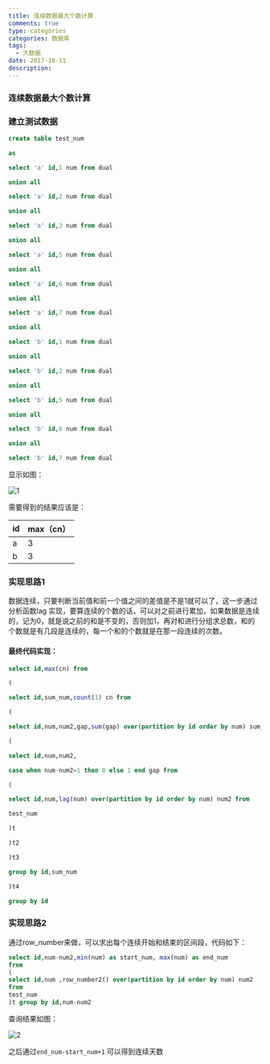```yaml
---
title: 连续数据最大个数计算
comments: true
type: categories
categories: 数据库
tags:
  - 大数据
date: 2017-10-11
description:
---
```


### 连续数据最大个数计算

### 建立测试数据

```sql
create table test_num

as

select 'a' id,1 num from dual

union all

select 'a' id,2 num from dual

union all

select 'a' id,3 num from dual

union all

select 'a' id,5 num from dual

union all

select 'a' id,6 num from dual

union all

select 'a' id,7 num from dual

union all

select 'b' id,1 num from dual

union all

select 'b' id,2 num from dual

union all

select 'b' id,5 num from dual

union all

select 'b' id,6 num from dual

union all

select 'b' id,7 num from dual

```



显示如图：

![1](https://ws4.sinaimg.cn/large/006tNbRwgy1fkf8wywfirj30ay08wdg0.jpg)



需要得到的结果应该是：

| id   | max（cn） |
| ---- | ------- |
| a    | 3       |
| b    | 3       |



### 实现思路1

数据连续，只要判断当前值和前一个值之间的差值是不是1就可以了，这一步通过分析函数lag 实现，要算连续的个数的话，可以对之前进行累加，如果数据是连续的，记为0，就是说之前的和是不变的，否则加1，再对和进行分组求总数，和的个数就是有几段是连续的，每一个和的个数就是在那一段连续的次数。



#### 最终代码实现：

```sql
select id,max(cn) from

(

select id,sum_num,count(1) cn from

(

select id,num,num2,gap,sum(gap) over(partition by id order by num) sum_num from

(

select id,num,num2,

case when num-num2=1 then 0 else 1 end gap from

(

select id,num,lag(num) over(partition by id order by num) num2 from

test_num

)t

)t2

)t3

group by id,sum_num

)t4

group by id

```


### 实现思路2
通过row_number来做，可以求出每个连续开始和结束的区间段，代码如下：
```sql
select id,num-num2,min(num) as start_num, max(num) as end_num
from
(
select id,num ,row_number2() over(partition by id order by num) num2
from
test_num
)t group by id,num-num2
```



查询结果如图：

![2](https://ws3.sinaimg.cn/large/006tNbRwgy1fkf9yfh14rj30e104j74h.jpg)



之后通过`end_num-start_num+1` 可以得到连续天数
